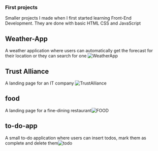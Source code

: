 ### First projects
Smaller projects I made when I first started learning Front-End Development. 
They are done with basic HTML CSS and JavaScript

## Weather-App
A weather application where users can automatically get the forecast for their location or they can search for one
![WeatherApp](https://user-images.githubusercontent.com/62430558/114779716-227da880-9d7f-11eb-8850-c920b73422fd.png)

## Trust Alliance
A landing page for an IT company 
![TrustAlliance](https://user-images.githubusercontent.com/62430558/114779965-6e305200-9d7f-11eb-9da6-68e31d805a6d.png)

## food
A landing page for a fine-dining restaurant![FOOD](https://user-images.githubusercontent.com/62430558/114780004-7c7e6e00-9d7f-11eb-9979-81f907ab0ea7.png)

## to-do-app
A small to-do application where users can insert todos, mark them as complete and delete them![todo](https://user-images.githubusercontent.com/62430558/114780178-b5b6de00-9d7f-11eb-8130-f5b53947d274.png)
